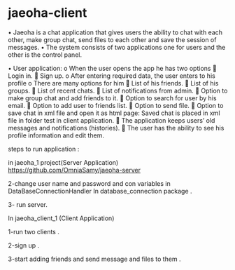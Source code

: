# jaeoha-client
•	Jaeoha is a chat application that gives users the ability to chat with each other, make group chat, send files to each other and save the session of messages.
•	The system consists of two applications one for users and the other is the control panel.

•	User application:
o	When the user opens the app he has two options 
	Login in.
	Sign up.
o	After entering required data, the user enters to his profile 
o	There are many options for him
	List of his friends.
	List of his groups.
	List of recent chats.
	List of notifications from admin.
	Option to make group chat and add friends to it.
	Option to search for user by his email.
	Option to add user to friends list.
	Option to send file.
	Option to save chat in xml file and open it as html page:
Saved chat is placed in xml  file in folder test in client application. 
	The application keeps users’ old messages and notifications (histories).
	The user has the ability to see his profile information and edit them.

steps to run application :

in jaeoha_1 project(Server Application) https://github.com/OmniaSamy/jaeoha-server

2-change user name and password and con variables in DataBaseConnectionHandler In database_connection package .


3- run server.

In jaeoha_client_1 (Client Application)

1-run two clients .

2-sign up .

3-start adding friends and send message and files to  them .
